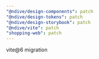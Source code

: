 ```yaml
---
"@ndive/design-components": patch
"@ndive/design-tokens": patch
"@ndive/design-storybook": patch
"@ndive/vite": patch
"shopping-web": patch
---
```


vite@6 migration
